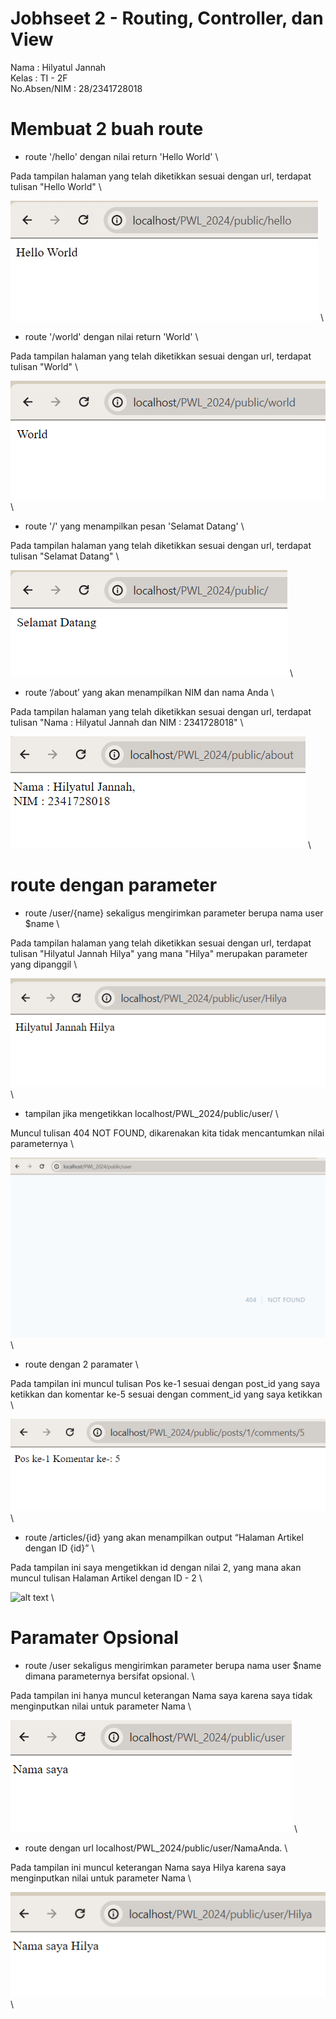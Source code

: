 # Jobhseet 2 - Routing, Controller, dan View

Nama : Hilyatul Jannah \
Kelas : TI - 2F \
No.Absen/NIM : 28/2341728018

# Membuat 2 buah route

- route '/hello' dengan nilai return 'Hello World' \

Pada tampilan halaman yang telah diketikkan sesuai dengan url, terdapat tulisan "Hello World" \

 ![alt text](pictures/hello.jpg) \

 - route '/world' dengan nilai return 'World' \

 Pada tampilan halaman yang telah diketikkan sesuai dengan url, terdapat tulisan "World" \

 ![alt text](pictures/world.png) \

- route '/' yang menampilkan pesan 'Selamat Datang' \

 Pada tampilan halaman yang telah diketikkan sesuai dengan url, terdapat tulisan "Selamat Datang" \

 ![alt text](pictures/welcome.png) \

 - route ‘/about’ yang akan menampilkan NIM dan nama Anda \

Pada tampilan halaman yang telah diketikkan sesuai dengan url, terdapat tulisan "Nama : Hilyatul Jannah dan NIM : 2341728018" \

 ![alt text](pictures/about.png) \

# route dengan parameter

- route /user/{name} sekaligus mengirimkan parameter berupa nama user $name \ 

Pada tampilan halaman yang telah diketikkan sesuai dengan url, terdapat tulisan "Hilyatul Jannah Hilya" yang mana "Hilya" merupakan parameter yang dipanggil \

![alt text](pictures/parameter.png) \

- tampilan jika mengetikkan localhost/PWL_2024/public/user/ \

Muncul tulisan 404 NOT FOUND, dikarenakan kita tidak mencantumkan nilai parameternya \

![alt text](pictures/notfound.png) \

- route dengan 2 paramater \

Pada tampilan ini muncul tulisan Pos ke-1 sesuai dengan post_id yang saya ketikkan dan komentar ke-5 sesuai dengan comment_id yang saya ketikkan \ 

![alt text](pictures/parameters.png) \

- route  /articles/{id} yang akan menampilkan output “Halaman Artikel dengan ID {id}” \

Pada tampilan ini saya mengetikkan id dengan nilai 2, yang mana akan muncul tulisan Halaman Artikel dengan ID - 2 \

![alt text](pictures/articles.png) \

# Paramater Opsional

- route /user sekaligus mengirimkan parameter berupa nama user $name dimana parameternya bersifat opsional. \

Pada tampilan ini hanya muncul keterangan Nama saya karena saya tidak menginputkan nilai untuk parameter Nama \

![alt text](pictures/myname.png) \

- route dengan url localhost/PWL_2024/public/user/NamaAnda. \

Pada tampilan ini  muncul keterangan Nama saya Hilya karena saya  menginputkan nilai untuk parameter Nama \

![alt text](pictures/mynamehilya.png) \

